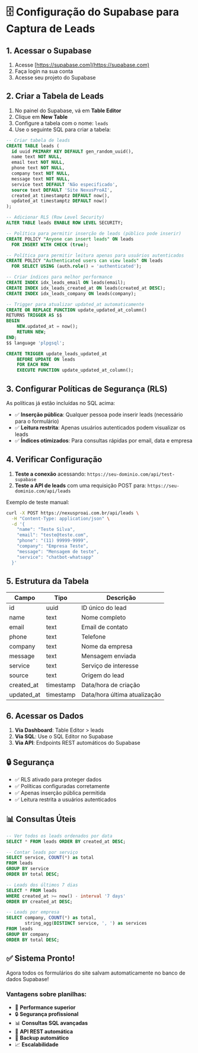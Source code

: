 # 🗄️ Configuração do Supabase para Captura de Leads

## 1. Acessar o Supabase

1. Acesse [https://supabase.com](https://supabase.com)
2. Faça login na sua conta
3. Acesse seu projeto do Supabase

## 2. Criar a Tabela de Leads

1. No painel do Supabase, vá em **Table Editor**
2. Clique em **New Table**
3. Configure a tabela com o nome: `leads`
4. Use o seguinte SQL para criar a tabela:

```sql
-- Criar tabela de leads
CREATE TABLE leads (
  id uuid PRIMARY KEY DEFAULT gen_random_uuid(),
  name text NOT NULL,
  email text NOT NULL,
  phone text NOT NULL,
  company text NOT NULL,
  message text NOT NULL,
  service text DEFAULT 'Não especificado',
  source text DEFAULT 'Site NexusProAI',
  created_at timestamptz DEFAULT now(),
  updated_at timestamptz DEFAULT now()
);

-- Adicionar RLS (Row Level Security)
ALTER TABLE leads ENABLE ROW LEVEL SECURITY;

-- Política para permitir inserção de leads (público pode inserir)
CREATE POLICY "Anyone can insert leads" ON leads
  FOR INSERT WITH CHECK (true);

-- Política para permitir leitura apenas para usuários autenticados
CREATE POLICY "Authenticated users can view leads" ON leads
  FOR SELECT USING (auth.role() = 'authenticated');

-- Criar índices para melhor performance
CREATE INDEX idx_leads_email ON leads(email);
CREATE INDEX idx_leads_created_at ON leads(created_at DESC);
CREATE INDEX idx_leads_company ON leads(company);

-- Trigger para atualizar updated_at automaticamente
CREATE OR REPLACE FUNCTION update_updated_at_column()
RETURNS TRIGGER AS $$
BEGIN
    NEW.updated_at = now();
    RETURN NEW;
END;
$$ language 'plpgsql';

CREATE TRIGGER update_leads_updated_at 
    BEFORE UPDATE ON leads 
    FOR EACH ROW 
    EXECUTE FUNCTION update_updated_at_column();
```

## 3. Configurar Políticas de Segurança (RLS)

As políticas já estão incluídas no SQL acima:

- ✅ **Inserção pública**: Qualquer pessoa pode inserir leads (necessário para o formulário)
- ✅ **Leitura restrita**: Apenas usuários autenticados podem visualizar os leads
- ✅ **Índices otimizados**: Para consultas rápidas por email, data e empresa

## 4. Verificar Configuração

1. **Teste a conexão** acessando: `https://seu-dominio.com/api/test-supabase`
2. **Teste a API de leads** com uma requisição POST para: `https://seu-dominio.com/api/leads`

Exemplo de teste manual:
```bash
curl -X POST https://nexusproai.com.br/api/leads \
  -H "Content-Type: application/json" \
  -d '{
    "name": "Teste Silva",
    "email": "teste@teste.com",
    "phone": "(11) 99999-9999",
    "company": "Empresa Teste",
    "message": "Mensagem de teste",
    "service": "chatbot-whatsapp"
  }'
```

## 5. Estrutura da Tabela

| Campo      | Tipo      | Descrição                    |
|------------|-----------|------------------------------|
| id         | uuid      | ID único do lead             |
| name       | text      | Nome completo                |
| email      | text      | Email de contato             |
| phone      | text      | Telefone                     |
| company    | text      | Nome da empresa              |
| message    | text      | Mensagem enviada             |
| service    | text      | Serviço de interesse         |
| source     | text      | Origem do lead               |
| created_at | timestamp | Data/hora de criação         |
| updated_at | timestamp | Data/hora última atualização |

## 6. Acessar os Dados

1. **Via Dashboard**: Table Editor > leads
2. **Via SQL**: Use o SQL Editor no Supabase
3. **Via API**: Endpoints REST automáticos do Supabase

## 🔒 Segurança

- ✅ RLS ativado para proteger dados
- ✅ Políticas configuradas corretamente  
- ✅ Apenas inserção pública permitida
- ✅ Leitura restrita a usuários autenticados

## 📊 Consultas Úteis

```sql
-- Ver todos os leads ordenados por data
SELECT * FROM leads ORDER BY created_at DESC;

-- Contar leads por serviço
SELECT service, COUNT(*) as total 
FROM leads 
GROUP BY service 
ORDER BY total DESC;

-- Leads dos últimos 7 dias
SELECT * FROM leads 
WHERE created_at >= now() - interval '7 days'
ORDER BY created_at DESC;

-- Leads por empresa
SELECT company, COUNT(*) as total, 
       string_agg(DISTINCT service, ', ') as services
FROM leads 
GROUP BY company 
ORDER BY total DESC;
```

## ✅ Sistema Pronto!

Agora todos os formulários do site salvam automaticamente no banco de dados Supabase!

### Vantagens sobre planilhas:
- 🚀 **Performance superior**
- 🔒 **Segurança profissional** 
- 📊 **Consultas SQL avançadas**
- 🔄 **API REST automática**
- 💾 **Backup automático**
- 📈 **Escalabilidade**